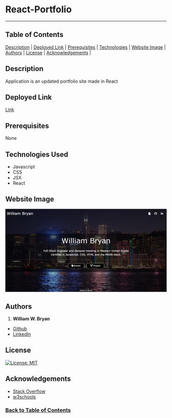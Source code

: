 # React-Portfolio

----------------------

## Table of Contents

[Description](#Description) |
[Deployed Link](#Deployed-Link) |
[Prerequisites](#Prerequisites) |
[Technologies](#Technologies-Used) |
[Website Image](#Website-Image) |
[Authors](#Authors) |
[License](#License) |
[Acknowledgements](#Acknowledgements) |

## Description

Application is an updated portfolio site made in React

## Deployed Link

[Link](https://weilibryan.github.io/React-Portfollio/)

## Prerequisites

None

## Technologies Used

- Javascript
- CSS
- JSX
- React

## Website Image

![Website Image](./public/assets/webpage.png)

## Authors

1. **William W. Bryan**

- [Github](https://github.com/WeiLiBryan)
- [LinkedIn](https://www.linkedin.com/in/william-bryan-72730019a/)

## License

[![License: MIT](https://img.shields.io/badge/License-MIT-yellow.svg)](https://opensource.org/licenses/MIT)

## Acknowledgements

- [Stack Overflow](https://stackoverflow.com)
- [w3schools](https://w3schools.com)

### [Back to Table of Contents](#table-of-contents)